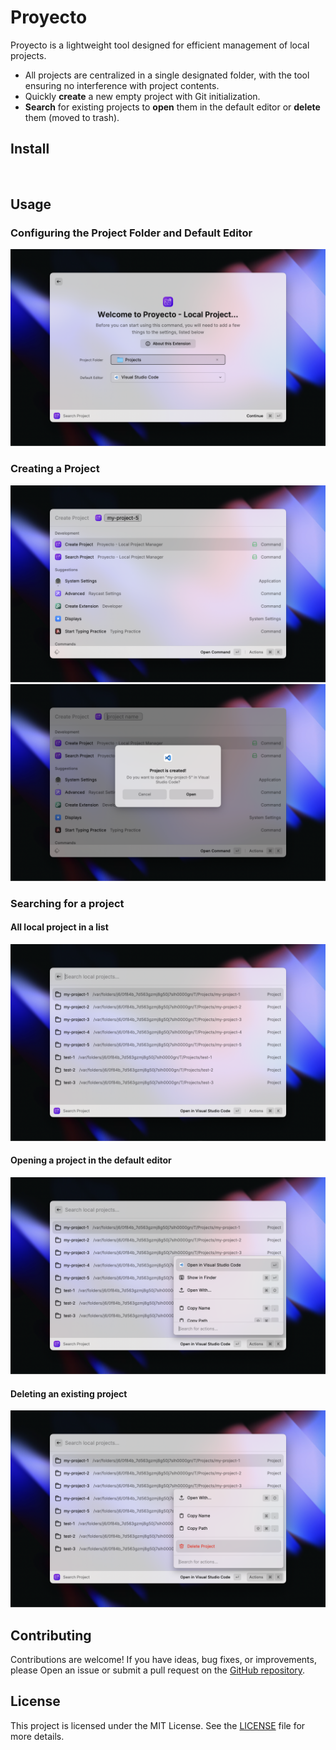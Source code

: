# Proyecto

Proyecto is a lightweight tool designed for efficient management of local projects.

* All projects are centralized in a single designated folder, with the tool ensuring no interference with project contents.
* Quickly **create** a new empty project with Git initialization.
* **Search** for existing projects to **open** them in the default editor or **delete** them (moved to trash).

## Install

<a title="Install proyecto Raycast Extension" href="https://www.raycast.com/glorywong/proyecto"><img src="https://www.raycast.com/glorywong/proyecto/install_button@2x.png?v=1.1" height="64" alt="" style="height: 64px;"></a>

## Usage

### Configuring the Project Folder and Default Editor

![welcome-preference](metadata/welcome-preference.png)

### Creating a Project

![create-project](metadata/create-project.png)
![create-project-open](metadata/create-project-open.png)

### Searching for a project

#### All local project in a list

![search-project](metadata/search-project.png)

#### Opening a project in the default editor

![search-project-menu-open](metadata/search-project-menu-open.png)

#### Deleting an existing project

![search-project-menu-delete](metadata/search-project-menu-delete.png)

## Contributing

Contributions are welcome! If you have ideas, bug fixes, or improvements, please
Open an issue or submit a pull request on the
[GitHub repository](https://github.com/GloryWong/proyecto-raycast).

## License

This project is licensed under the MIT License. See the [LICENSE](LICENSE) file for more
details.
